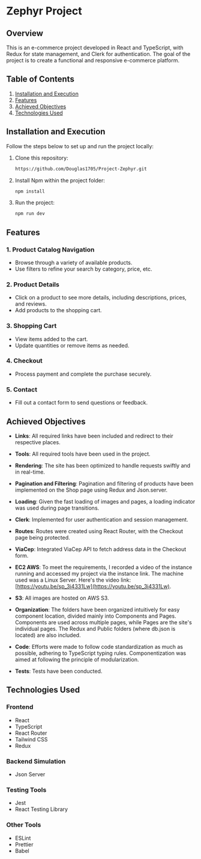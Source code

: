 # Zephyr Project

## Overview
This is an e-commerce project developed in React and TypeScript, with Redux for state management, and Clerk for authentication. The goal of the project is to create a functional and responsive e-commerce platform.

## Table of Contents

1. [Installation and Execution](#installation-and-execution)
2. [Features](#features)
3. [Achieved Objectives](#achieved-objectives)
4. [Technologies Used](#technologies-used)

## Installation and Execution
Follow the steps below to set up and run the project locally:

1. Clone this repository:
   ```bash
   https://github.com/Douglas1705/Project-Zephyr.git

2. Install Npm within the project folder:
    ```bash
   npm install

3. Run the project:
    ```bash
    npm run dev

## Features

### 1. Product Catalog Navigation
- Browse through a variety of available products.
- Use filters to refine your search by category, price, etc.

### 2. Product Details
- Click on a product to see more details, including descriptions, prices, and reviews.
- Add products to the shopping cart.

### 3. Shopping Cart
- View items added to the cart.
- Update quantities or remove items as needed.

### 4. Checkout
- Process payment and complete the purchase securely.

### 5. Contact
- Fill out a contact form to send questions or feedback.


## Achieved Objectives

- **Links**: All required links have been included and redirect to their respective places.

- **Tools**: All required tools have been used in the project.

- **Rendering**: The site has been optimized to handle requests swiftly and in real-time.

- **Pagination and Filtering**: Pagination and filtering of products have been implemented on the Shop page using Redux and Json.server.

- **Loading**: Given the fast loading of images and pages, a loading indicator was used during page transitions.

- **Clerk**: Implemented for user authentication and session management.

- **Routes**: Routes were created using React Router, with the Checkout page being protected.

- **ViaCep**: Integrated ViaCep API to fetch address data in the Checkout form.

- **EC2 AWS**: To meet the requirements, I recorded a video of the instance running and accessed my project via the instance link. The machine used was a Linux Server. Here's the video link: [https://youtu.be/sp_3i4331Lw](https://youtu.be/sp_3i4331Lw).

- **S3**: All images are hosted on AWS S3.

- **Organization**: The folders have been organized intuitively for easy component location, divided mainly into Components and Pages. Components are used across multiple pages, while Pages are the site's individual pages. The Redux and Public folders (where db.json is located) are also included.

- **Code**: Efforts were made to follow code standardization as much as possible, adhering to TypeScript typing rules. Componentization was aimed at following the principle of modularization.

- **Tests**: Tests have been conducted.


## Technologies Used

### Frontend

- React
- TypeScript
- React Router
- Tailwind CSS
- Redux

### Backend Simulation 

- Json Server

### Testing Tools

- Jest
- React Testing Library

### Other Tools

- ESLint
- Prettier
- Babel
